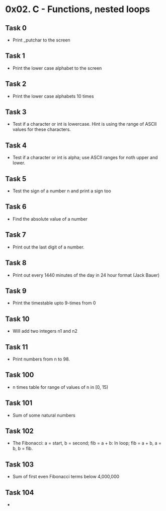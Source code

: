# 0x02. C - Functions, nested loops
## Task 0
* Print _putchar to the screen

## Task 1
* Print the lower case alphabet to the screen

## Task 2
* Print the lower case alphabets 10 times

## Task 3
* Test if a character or int is lowercase. Hint is using the range of ASCII values for these characters.

## Task 4
* Test if a character or int is alpha; use ASCII ranges for noth upper and lower.

## Task 5
* Test the sign of a number n and print a sign too

## Task 6
* Find the absolute value of a number

## Task 7
* Print out the last digit of a number.

## Task 8
* Print out every 1440 minutes of the day in 24 hour format (Jack Bauer)

## Task 9
* Print the timestable upto 9-times from 0

## Task 10
* Will add two integers n1 and n2

## Task 11
* Print numbers from n to 98.

## Task 100
* n times table for range of values of n in [0, 15)

## Task 101
* Sum of some natural numbers

## Task 102
*  The Fibonacci: a = start, b = second; fib = a + b: In loop; fib = a + b, a = b, b = fib.

## Task 103
* Sum of first even Fibonacci terms below 4,000,000

## Task 104
* 


